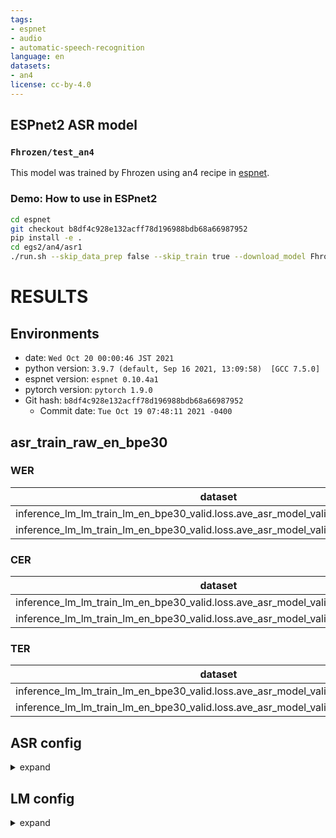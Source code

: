 ```yaml
---
tags:
- espnet
- audio
- automatic-speech-recognition
language: en
datasets:
- an4
license: cc-by-4.0
---
```


## ESPnet2 ASR model 

### `Fhrozen/test_an4`

This model was trained by Fhrozen using an4 recipe in [espnet](https://github.com/espnet/espnet/).

### Demo: How to use in ESPnet2

```bash
cd espnet
git checkout b8df4c928e132acff78d196988bdb68a66987952
pip install -e .
cd egs2/an4/asr1
./run.sh --skip_data_prep false --skip_train true --download_model Fhrozen/test_an4
```

<!-- Generated by scripts/utils/show_asr_result.sh -->
# RESULTS
## Environments
- date: `Wed Oct 20 00:00:46 JST 2021`
- python version: `3.9.7 (default, Sep 16 2021, 13:09:58)  [GCC 7.5.0]`
- espnet version: `espnet 0.10.4a1`
- pytorch version: `pytorch 1.9.0`
- Git hash: `b8df4c928e132acff78d196988bdb68a66987952`
  - Commit date: `Tue Oct 19 07:48:11 2021 -0400`

## asr_train_raw_en_bpe30
### WER

|dataset|Snt|Wrd|Corr|Sub|Del|Ins|Err|S.Err|
|---|---|---|---|---|---|---|---|---|
|inference_lm_lm_train_lm_en_bpe30_valid.loss.ave_asr_model_valid.acc.best/test|130|773|4.0|22.3|73.7|0.1|96.1|100.0|
|inference_lm_lm_train_lm_en_bpe30_valid.loss.ave_asr_model_valid.acc.best/train_dev|100|591|2.7|21.8|75.5|0.0|97.3|100.0|

### CER

|dataset|Snt|Wrd|Corr|Sub|Del|Ins|Err|S.Err|
|---|---|---|---|---|---|---|---|---|
|inference_lm_lm_train_lm_en_bpe30_valid.loss.ave_asr_model_valid.acc.best/test|130|2565|17.2|16.4|66.4|1.0|83.8|100.0|
|inference_lm_lm_train_lm_en_bpe30_valid.loss.ave_asr_model_valid.acc.best/train_dev|100|1915|15.5|16.4|68.1|0.9|85.5|100.0|

### TER

|dataset|Snt|Wrd|Corr|Sub|Del|Ins|Err|S.Err|
|---|---|---|---|---|---|---|---|---|
|inference_lm_lm_train_lm_en_bpe30_valid.loss.ave_asr_model_valid.acc.best/test|130|2695|21.1|15.6|63.3|0.9|79.9|100.0|
|inference_lm_lm_train_lm_en_bpe30_valid.loss.ave_asr_model_valid.acc.best/train_dev|100|2015|19.4|15.6|65.0|0.9|81.5|100.0|

## ASR config

<details><summary>expand</summary>

```
config: null
print_config: false
log_level: INFO
dry_run: false
iterator_type: sequence
output_dir: exp/asr_train_raw_en_bpe30
ngpu: 0
seed: 0
num_workers: 1
num_att_plot: 3
dist_backend: nccl
dist_init_method: env://
dist_world_size: null
dist_rank: null
local_rank: null
dist_master_addr: null
dist_master_port: null
dist_launcher: null
multiprocessing_distributed: false
unused_parameters: false
sharded_ddp: false
cudnn_enabled: true
cudnn_benchmark: false
cudnn_deterministic: true
collect_stats: false
write_collected_feats: false
max_epoch: 40
patience: null
val_scheduler_criterion:
- valid
- loss
early_stopping_criterion:
- valid
- loss
- min
best_model_criterion:
-   - train
    - loss
    - min
-   - valid
    - loss
    - min
-   - train
    - acc
    - max
-   - valid
    - acc
    - max
keep_nbest_models:
- 10
grad_clip: 5.0
grad_clip_type: 2.0
grad_noise: false
accum_grad: 1
no_forward_run: false
resume: true
train_dtype: float32
use_amp: false
log_interval: null
use_tensorboard: true
use_wandb: false
wandb_project: null
wandb_id: null
wandb_entity: null
wandb_name: null
wandb_model_log_interval: -1
detect_anomaly: false
pretrain_path: null
init_param: []
ignore_init_mismatch: false
freeze_param: []
num_iters_per_epoch: null
batch_size: 20
valid_batch_size: null
batch_bins: 1000000
valid_batch_bins: null
train_shape_file:
- exp/asr_stats_raw_en_bpe30/train/speech_shape
- exp/asr_stats_raw_en_bpe30/train/text_shape.bpe
valid_shape_file:
- exp/asr_stats_raw_en_bpe30/valid/speech_shape
- exp/asr_stats_raw_en_bpe30/valid/text_shape.bpe
batch_type: folded
valid_batch_type: null
fold_length:
- 80000
- 150
sort_in_batch: descending
sort_batch: descending
multiple_iterator: false
chunk_length: 500
chunk_shift_ratio: 0.5
num_cache_chunks: 1024
train_data_path_and_name_and_type:
-   - dump/raw/train_nodev/wav.scp
    - speech
    - sound
-   - dump/raw/train_nodev/text
    - text
    - text
valid_data_path_and_name_and_type:
-   - dump/raw/train_dev/wav.scp
    - speech
    - sound
-   - dump/raw/train_dev/text
    - text
    - text
allow_variable_data_keys: false
max_cache_size: 0.0
max_cache_fd: 32
valid_max_cache_size: null
optim: adadelta
optim_conf: {}
scheduler: null
scheduler_conf: {}
token_list:
- <blank>
- <unk>
- ▁
- T
- E
- O
- R
- Y
- A
- H
- U
- S
- I
- F
- B
- L
- P
- D
- G
- M
- C
- V
- X
- J
- K
- Z
- W
- N
- Q
- <sos/eos>
init: null
input_size: null
ctc_conf:
    dropout_rate: 0.0
    ctc_type: builtin
    reduce: true
    ignore_nan_grad: true
model_conf:
    ctc_weight: 0.5
    ignore_id: -1
    lsm_weight: 0.0
    length_normalized_loss: false
    report_cer: true
    report_wer: true
    sym_space: <space>
    sym_blank: <blank>
    extract_feats_in_collect_stats: true
use_preprocessor: true
token_type: bpe
bpemodel: data/en_token_list/bpe_unigram30/bpe.model
non_linguistic_symbols: null
cleaner: null
g2p: null
speech_volume_normalize: null
rir_scp: null
rir_apply_prob: 1.0
noise_scp: null
noise_apply_prob: 1.0
noise_db_range: '13_15'
frontend: default
frontend_conf:
    fs: 16k
specaug: null
specaug_conf: {}
normalize: global_mvn
normalize_conf:
    stats_file: exp/asr_stats_raw_en_bpe30/train/feats_stats.npz
preencoder: null
preencoder_conf: {}
encoder: rnn
encoder_conf: {}
postencoder: null
postencoder_conf: {}
decoder: rnn
decoder_conf: {}
required:
- output_dir
- token_list
version: 0.10.4a1
distributed: false
```

</details>

## LM config
    
<details><summary>expand</summary>

```
  config: conf/train_lm.yaml
print_config: false
log_level: INFO
dry_run: false
iterator_type: sequence
output_dir: exp/lm_train_lm_en_bpe30
ngpu: 0
seed: 0
num_workers: 1
num_att_plot: 3
dist_backend: nccl
dist_init_method: env://
dist_world_size: null
dist_rank: null
local_rank: null
dist_master_addr: null
dist_master_port: null
dist_launcher: null
multiprocessing_distributed: false
unused_parameters: false
sharded_ddp: false
cudnn_enabled: true
cudnn_benchmark: false
cudnn_deterministic: true
collect_stats: false
write_collected_feats: false
max_epoch: 40
patience: null
val_scheduler_criterion:
- valid
- loss
early_stopping_criterion:
- valid
- loss
- min
best_model_criterion:
-   - valid
    - loss
    - min
keep_nbest_models: 1
grad_clip: 5.0
grad_clip_type: 2.0
grad_noise: false
accum_grad: 1
no_forward_run: false
resume: true
train_dtype: float32
use_amp: false
log_interval: null
use_tensorboard: true
use_wandb: false
wandb_project: null
wandb_id: null
wandb_entity: null
wandb_name: null
wandb_model_log_interval: -1
detect_anomaly: false
pretrain_path: null
init_param: []
ignore_init_mismatch: false
freeze_param: []
num_iters_per_epoch: null
batch_size: 256
valid_batch_size: null
batch_bins: 1000000
valid_batch_bins: null
train_shape_file:
- exp/lm_stats_en_bpe30/train/text_shape.bpe
valid_shape_file:
- exp/lm_stats_en_bpe30/valid/text_shape.bpe
batch_type: folded
valid_batch_type: null
fold_length:
- 150
sort_in_batch: descending
sort_batch: descending
multiple_iterator: false
chunk_length: 500
chunk_shift_ratio: 0.5
num_cache_chunks: 1024
train_data_path_and_name_and_type:
-   - dump/raw/lm_train.txt
    - text
    - text
valid_data_path_and_name_and_type:
-   - dump/raw/train_dev/text
    - text
    - text
allow_variable_data_keys: false
max_cache_size: 0.0
max_cache_fd: 32
valid_max_cache_size: null
optim: adam
optim_conf:
    lr: 0.1
scheduler: null
scheduler_conf: {}
token_list:
- <blank>
- <unk>
- ▁
- T
- E
- O
- R
- Y
- A
- H
- U
- S
- I
- F
- B
- L
- P
- D
- G
- M
- C
- V
- X
- J
- K
- Z
- W
- N
- Q
- <sos/eos>
init: null
model_conf:
    ignore_id: 0
use_preprocessor: true
token_type: bpe
bpemodel: data/en_token_list/bpe_unigram30/bpe.model
non_linguistic_symbols: null
cleaner: null
g2p: null
lm: seq_rnn
lm_conf:
    unit: 650
    nlayers: 2
required:
- output_dir
- token_list
version: 0.10.4a1
distributed: false
```

</details>
    
